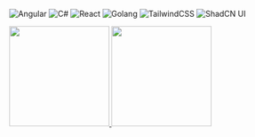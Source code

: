 <p align="left">
  <img src="https://img.shields.io/badge/Angular-%23E23237.svg?style=flat&logo=angular&logoColor=white" alt="Angular" />
  <img src="https://img.shields.io/badge/C%23-%23239120.svg?style=flat&logo=c-sharp&logoColor=white" alt="C#" />
  <img src="https://img.shields.io/badge/React-%2320232a.svg?style=flat&logo=react&logoColor=%2361DAFB" alt="React" />
  <img src="https://img.shields.io/badge/Go-%2300ADD8.svg?style=flat&logo=go&logoColor=white" alt="Golang" />
  <img src="https://img.shields.io/badge/TailwindCSS-%2338B2AC.svg?style=flat&logo=tailwindcss&logoColor=white" alt="TailwindCSS" />
  <img src="https://img.shields.io/badge/ShadCN%20UI-%233F3F3F.svg?style=flat&logo=shadcn-ui&logoColor=white" alt="ShadCN UI" />
</p>

<div>
  <a href="https://github.com/seu-usuário-aqui">
    <img loading="lazy" height="180em" src="https://github-readme-stats.vercel.app/api/top-langs/?username=sergiorbf&layout=compact&langs_count=7&theme=dracula"/>
    <img loading="lazy" height="180em" src="https://github-readme-stats.vercel.app/api?username=sergiorbf&show_icons=true&theme=dracula&include_all_commits=true&count_private=true"/>
  </a>
</div>
